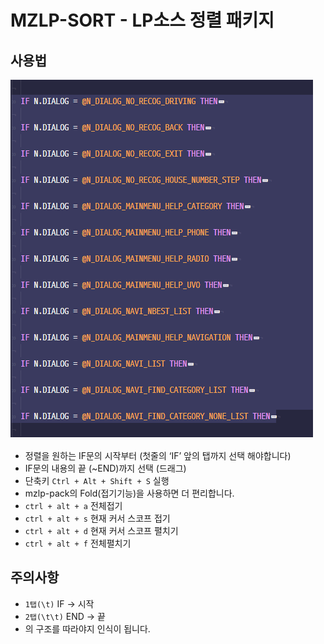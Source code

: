# MZLP-SORT - LP소스 정렬 패키지

## 사용법
![선택](./images/1.png)
* 정렬을 원하는 IF문의 시작부터 (첫줄의 ‘IF’ 앞의 탭까지 선택 해야합니다)
* IF문의 내용의 끝 (~END)까지 선택 (드래그)
* 단축키 `Ctrl + Alt + Shift + S` 실행
* mzlp-pack의 Fold(접기기능)을 사용하면 더 편리합니다.
* `ctrl + alt + a` 전체접기
* `ctrl + alt + s` 현재 커서 스코프 접기
* `ctrl + alt + d` 현재 커서 스코프 펼치기
* `ctrl + alt + f` 전체펼치기

## 주의사항
* `1탭(\t)` IF  -> 시작
* `2탭(\t\t)` END  -> 끝
* 의 구조를 따라야지 인식이 됩니다.